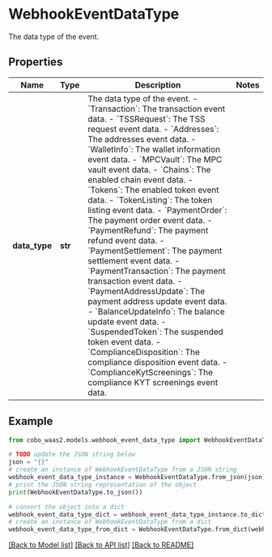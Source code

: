 # WebhookEventDataType

The data type of the event.

## Properties

Name | Type | Description | Notes
------------ | ------------- | ------------- | -------------
**data_type** | **str** |  The data type of the event. - &#x60;Transaction&#x60;: The transaction event data. - &#x60;TSSRequest&#x60;: The TSS request event data. - &#x60;Addresses&#x60;: The addresses event data. - &#x60;WalletInfo&#x60;: The wallet information event data. - &#x60;MPCVault&#x60;: The MPC vault event data. - &#x60;Chains&#x60;: The enabled chain event data. - &#x60;Tokens&#x60;: The enabled token event data. - &#x60;TokenListing&#x60;: The token listing event data.        - &#x60;PaymentOrder&#x60;: The payment order event data. - &#x60;PaymentRefund&#x60;: The payment refund event data. - &#x60;PaymentSettlement&#x60;: The payment settlement event data. - &#x60;PaymentTransaction&#x60;: The payment transaction event data. - &#x60;PaymentAddressUpdate&#x60;: The payment address update event data. - &#x60;BalanceUpdateInfo&#x60;: The balance update event data. - &#x60;SuspendedToken&#x60;: The suspended token event data. - &#x60;ComplianceDisposition&#x60;: The compliance disposition event data. - &#x60;ComplianceKytScreenings&#x60;: The compliance KYT screenings event data. | 

## Example

```python
from cobo_waas2.models.webhook_event_data_type import WebhookEventDataType

# TODO update the JSON string below
json = "{}"
# create an instance of WebhookEventDataType from a JSON string
webhook_event_data_type_instance = WebhookEventDataType.from_json(json)
# print the JSON string representation of the object
print(WebhookEventDataType.to_json())

# convert the object into a dict
webhook_event_data_type_dict = webhook_event_data_type_instance.to_dict()
# create an instance of WebhookEventDataType from a dict
webhook_event_data_type_from_dict = WebhookEventDataType.from_dict(webhook_event_data_type_dict)
```
[[Back to Model list]](../README.md#documentation-for-models) [[Back to API list]](../README.md#documentation-for-api-endpoints) [[Back to README]](../README.md)


